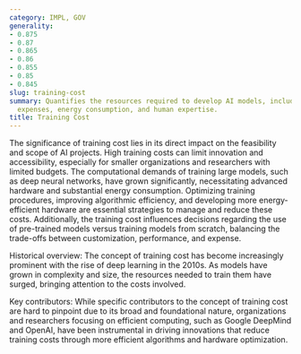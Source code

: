 ```yaml
---
category: IMPL, GOV
generality:
- 0.875
- 0.87
- 0.865
- 0.86
- 0.855
- 0.85
- 0.845
slug: training-cost
summary: Quantifies the resources required to develop AI models, including computational
  expenses, energy consumption, and human expertise.
title: Training Cost
---
```


The significance of training cost lies in its direct impact on the feasibility and scope of AI projects. High training costs can limit innovation and accessibility, especially for smaller organizations and researchers with limited budgets. The computational demands of training large models, such as deep neural networks, have grown significantly, necessitating advanced hardware and substantial energy consumption. Optimizing training procedures, improving algorithmic efficiency, and developing more energy-efficient hardware are essential strategies to manage and reduce these costs. Additionally, the training cost influences decisions regarding the use of pre-trained models versus training models from scratch, balancing the trade-offs between customization, performance, and expense.

Historical overview: The concept of training cost has become increasingly prominent with the rise of deep learning in the 2010s. As models have grown in complexity and size, the resources needed to train them have surged, bringing attention to the costs involved.

Key contributors: While specific contributors to the concept of training cost are hard to pinpoint due to its broad and foundational nature, organizations and researchers focusing on efficient computing, such as Google DeepMind and OpenAI, have been instrumental in driving innovations that reduce training costs through more efficient algorithms and hardware optimization.